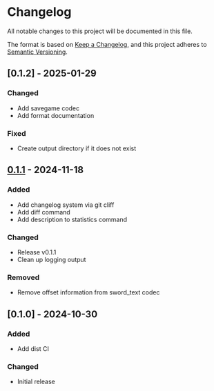 # Changelog

All notable changes to this project will be documented in this file.

The format is based on [Keep a Changelog](https://keepachangelog.com/en/1.0.0/),
and this project adheres to [Semantic Versioning](https://semver.org/spec/v2.0.0.html).

## [0.1.2] - 2025-01-29

### Changed

- Add savegame codec
- Add format documentation

### Fixed

- Create output directory if it does not exist

## [0.1.1] - 2024-11-18

### Added

- Add changelog system via git cliff
- Add diff command
- Add description to statistics command

### Changed

- Release v0.1.1
- Clean up logging output

### Removed

- Remove offset information from sword_text codec

## [0.1.0] - 2024-10-30

### Added

- Add dist CI

### Changed

- Initial release

[0.2.0]: https://github.com/ArcticXWolf/vt7packer/compare/v0.1.1..v0.2.0
[0.1.1]: https://github.com/ArcticXWolf/vt7packer/compare/v0.1.0..v0.1.1

<!-- generated by git-cliff -->

